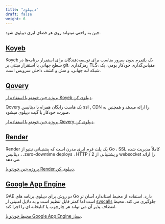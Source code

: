 ```yaml
---
title: "دیپلوی"
draft: false
weight: 6
---
```


جین به راحتی میتواند روی هر فضای ابری دیپلوی شود.
## [Koyeb](https://www.koyeb.com)
Koyeb یک پلتفرم بدون سرور مناسب برای توسعه‌دهندگان برای استقرار برنامه‌ها در سطح جهانی با استقرار مبتنی بر git، رمزگذاری TLS، مقیاس‌گذاری خودکار بومی، یک شبکه لبه جهانی، و مش و کشف داخلی سرویس است.

## [Qovery](https://www.qovery.com)
[پروژه جین خودتو با استفاده از Koyeb دیپلوی کن](https://www.koyeb.com/tutorials/deploy-go-gin-on-koyeb).

Qovery یک هاست رایگان همراه با دیتابیس ssl , CDN را ارائه میدهد و همچنین به صورت خودکار با گیت دیپلوی میشود.

[پروژه جین خودتو با استفاده از Qovery دیپلوی کن](https://docs.qovery.com/guides/tutorial/deploy-gin-with-postgresql/).

## [Render](https://render.com)

Render یک پلت فرم ابری مدرن است که پشتیبانی نیتیو از Go ، SSL کاملاً مدیریت شده ، دیتابیس ،zero-downtime deploys ، HTTP / 2 و پشتیبانی از websocket را ارائه می دهد.

[پروژه جین خودتو با Render دیپلوی کن](https://render.com/docs/deploy-go-gin).

## [Google App Engine](https://cloud.google.com/appengine/)

GAE دو روش برای دیپلوی برنامه های Go دارد. استفاده از محیط استاندارد آسان تر است اما کمتر قابل تنظیم است و به دلایل امنیتی از [syscalls](https://github.com/gin-gonic/gin/issues/1639) جلوگیری می کند. محیط انعطاف پذیر آن می تواند هر چارچوب یا کتابخانه ای را اجرا کند.

[محیط خودتو با Google App Engine بساز](https://cloud.google.com/appengine/docs/go/).
